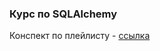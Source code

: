 ### Курс по SQLAlchemy

Конспект по плейлисту - [ссылка](https://www.youtube.com/playlist?list=PLeLN0qH0-mCXARD_K-USF2wHctxzEVp40)
